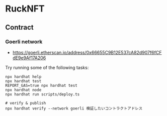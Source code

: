 # RuckNFT

## Contract

### Goerli network

- <https://goerli.etherscan.io/address/0x66655C9B12E537cA82d907f6fCFdE9e9Af17A206>

Try running some of the following tasks:

```shell
npx hardhat help
npx hardhat test
REPORT_GAS=true npx hardhat test
npx hardhat node
npx hardhat run scripts/deploy.ts

# verify & publish
npx hardhat verify --network goerli 検証したいコントラクトアドレス
```
